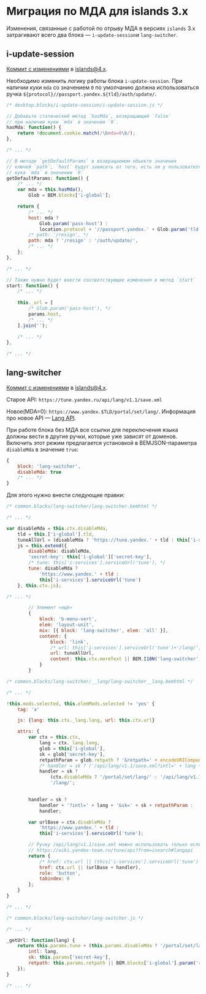 # Миграция по МДА для islands 3.x

Изменения, связанные с работой по отрыву МДА в версиях `islands` 3.х затрагивают всего два блока — `i-update-session`и `lang-switcher`.

## i-update-session
[Коммит с изменениями](https://github.yandex-team.ru/lego/islands/commit/2a721cabb620aa2cf5f519b15f937d92334c3446) в [islands@4.x](https://github.yandex-team.ru/lego/islands/tree/support/4.x).

Необходимо изменить логику работы блока `i-update-session`. При наличии куки `mda` со значением `0`
по умолчанию должна использоваться ручка `${protocol}//passport.yandex.${tld}/auth/update/`.

```javascript
/* desktop.blocks/i-update-session/i-update-session.js */

// Добавьте статический метод `hasMda`, возвращающий `false`
// при наличии куки `mda` в значении `0`.
hasMda: function() {
    return !document.cookie.match(/\bmda=0\b/);
},

/* ... */

// В методе `getDefaultParams` в возвращаемом объекте значения
// ключей `path`, `host` будут зависеть от того, есть ли у пользователя 
// кука `mda` в значении `0`
getDefaultParams: function() {
    /* ... */
    var mda = this.hasMda(),
        Glob = BEM.blocks['i-global'];

    return {
        /* ... */
        host: mda ?
            Glob.param('pass-host') :
            location.protocol + '//passport.yandex.' + Glob.param('tld'),
        /* path: '/resign', */
        path: mda ? '/resign' : '/auth/update/',
        /* ... */
    };
},

/* ... */

// Также нужно будет внести соответствующие изменения в метод `start`
start: function() {
    /* ... */
    
    this._url = [
        /* Glob.param('pass-host'), */
        params.host,
        /* ... */
    ].join('');
    
    /* ... */
},

/* ... */
```

## lang-switcher
[Коммит с изменениями](https://github.yandex-team.ru/lego/islands/commit/a225d3f30923738d5353635271f98251efe6e67d) в [islands@4.x](https://github.yandex-team.ru/lego/islands/tree/support/4.x).

Старое API:
`https://tune.yandex.ru/api/lang/v1.1/save.xml`

Новое(MDA=0):
`https://www.yandex.$TLD/portal/set/lang/`. Информация про новое API — [Lang API](https://wiki.yandex-team.ru/tune/api/#langapi). 

При работе блока без МДА все ссылки для переключения языка должны вести
в другие ручки, которые уже зависят от доменов. Включить этот режим предлагается установкой в BEMJSON-параметра `disableMda` в значение `true`:

```js
{
    block: 'lang-switcher',
    disableMda: true
    /* ... */
}
```

Для этого нужно внести следующие правки:
```javascript
/* common.blocks/lang-switcher/lang-switcher.bemhtml */

/* ... */

var disableMda = this.ctx.disableMda,
    tld = this.['i-global'].tld,
    tuneAllUrl = (disableMda ? 'https://tune.yandex.' + tld : this['i-services'].serviceUrl('tune')) + '/lang',
    js = this.extend({
        disableMda: disableMda,
        'secret-key': this['i-global']['secret-key'],
        /* tune: this['i-services'].serviceUrl('tune'), */
        tune: disableMda ? 
            'https://www.yandex.' + tld :
            this['i-services'].serviceUrl('tune')
    }, this.ctx.js);

/* ... */

        // Элемент «ещё»
        {
            block: 'b-menu-vert',
            elem: 'layout-unit',
            mix: [{ block: 'lang-switcher', elem: 'all' }],
            content: {
                block: 'link',
                /* url: this['i-services'].serviceUrl('tune')+'/lang/', */
                url: tuneAllUrl,
                content: this.ctx.moreText || BEM.I18N('lang-switcher', 'all')
            }
        }
```

```javascript
/* common.blocks/lang-switcher/__lang/lang-switcher__lang.bemhtml */

/* ... */

!this.mods.selected, this.elemMods.selected != 'yes' {
    tag: 'a'

    js: {lang: this.ctx._lang.lang, url: this.ctx.url}

    attrs: {
        var ctx = this.ctx,
            lang = ctx._lang.lang,
            glob = this['i-global'],
            sk = glob['secret-key'],
            retpathParam = glob.retpath ? '&retpath=' + encodeURIComponent(glob.retpath) : '',
            /* handler = sk ? ('/api/lang/v1.1/save.xml?intl=' + lang + '&sk=' + sk + retpathParam) : '/lang/'; */
            handler = sk ? 
                (ctx.disableMda ? '/portal/set/lang/' : '/api/lang/v1.1/save.xml') : 
                '/lang/';

            
        handler = sk ? 
            handler + '?intl=' + lang + '&sk=' + sk + retpathParam : 
            handler;

        var urlBase = ctx.disableMda ? 
            'https://www.yandex.' + tld :
            this['i-services'].serviceUrl('tune');

        // Ручку /api/lang/v1.1/save.xml можно использовать только если есть secret-key.
        // https://wiki.yandex-team.ru/tune/api?from=isearch#langapi
        return {
            /* href: ctx.url || (this['i-services'].serviceUrl('tune') + handler), */
            href: ctx.url || (urlBase + handler),
            role: 'button',
            tabindex: 0
        };
    }
}

/* ... */
```

```javascript
/* common.blocks/lang-switcher/lang-switcher.js */

/* ... */

_getUrl: function(lang) {
    return this.params.tune + (this.params.disableMda ? '/portal/set/lang/' : '/api/lang/v1.1/save.xml?') + $.param({
        intl: lang,
        sk: this.params['secret-key'],
        retpath: this.params.retpath || BEM.blocks['i-global'].param('retpath') || window.location.href
    });
}

/* ... */
```
